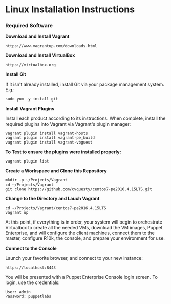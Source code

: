 # Linux Installation Instructions

### Required Software

**Download and Install Vagrant**

	https://www.vagrantup.com/downloads.html

**Download and Install VirtualBox**

	https://virtualbox.org

**Install Git**

If it isn't already installed, install Git via your package management system.  E.g.:

	sudo yum -y install git


**Install Vagrant Plugins**

Install each product according to its instructions.  When complete, install the required plugins into Vagrant via Vagrant's plugin manager:

	vagrant plugin install vagrant-hosts
	vagrant plugin install vagrant-pe_build
	vagrant plugin install vagrant-vbguest

**To Test to ensure the plugins were installed properly:**

	vagrant plugin list

**Create a Workspace and Clone this Repository**

	mkdir -p ~/Projects/Vagrant
	cd ~/Projects/Vagrant
	git clone https://github.com/cvquesty/centos7-pe2016.4.15LTS.git

**Change to the Directory and Lauch Vagrant**

	cd ~/Projects/Vagrant/centos7-pe2016.4.15LTS
	vagrant up

At this point, if everything is in order, your system will begin to orchestrate Virtualbox to create all the needed VMs, download the VM images, Puppet Enterprise, and will configure the client machines, connect them to the master, configure R10k, the console, and prepare your environment for use.

**Connect to the Console**

Launch your favorite browser, and connect to your new instance:

	https://localhost:8443

You will be presented with a Puppet Enterprise Console login screen.  To login, use the credentials:

	User: admin
	Password: puppetlabs
